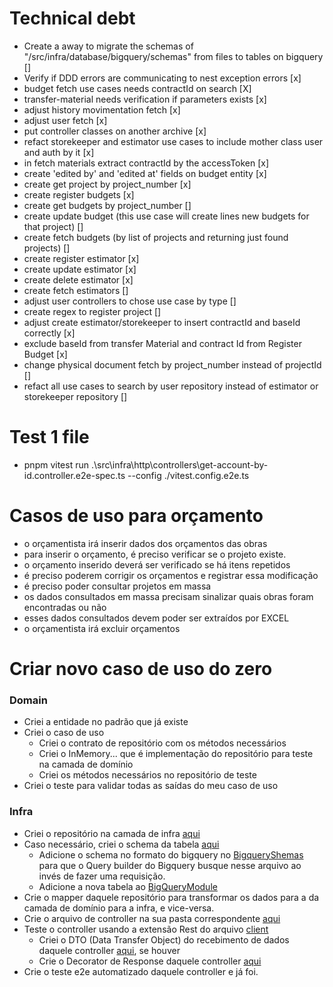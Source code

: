 # Technical debt

- Create a away to migrate the schemas of "/src/infra/database/bigquery/schemas" from files to tables on bigquery []
- Verify if DDD errors are communicating to nest exception errors [x]
- budget fetch use cases needs contractId on search [X]
- transfer-material needs verification if parameters exists [x]
- adjust history movimentation fetch [x]
- adjust user fetch [x]
- put controller classes on another archive [x]
- refact storekeeper and estimator use cases to include mother class user and auth by it [x]
- in fetch materials extract contractId by the accessToken [x]
- create 'edited by' and 'edited at' fields on budget entity [x]
- create get project by project_number [x]
- create register budgets [x]
- create get budgets by project_number []
- create update budget (this use case will create lines new budgets for that project) []
- create fetch budgets (by list of projects and returning just found projects) []
- create register estimator [x]
- create update estimator [x]
- create delete estimator [x]
- create fetch estimators []
- adjust user controllers to chose use case by type []
- create regex to register project []
- adjust create estimator/storekeeper to insert contractId and baseId correctly [x]
- exclude baseId from transfer Material and contract Id from Register Budget [x]
- change physical document fetch by project_number instead of projectId []
- refact all use cases to search by user repository instead of estimator or storekeeper repository []

# Test 1 file

- pnpm vitest run .\src\infra\http\controllers\get-account-by-id.controller.e2e-spec.ts --config ./vitest.config.e2e.ts

# Casos de uso para orçamento

- o orçamentista irá inserir dados dos orçamentos das obras
- para inserir o orçamento, é preciso verificar se o projeto existe.
- o orçamento inserido deverá ser verificado se há itens repetidos
- é preciso poderem corrigir os orçamentos e registrar essa modificação
- é preciso poder consultar projetos em massa
- os dados consultados em massa precisam sinalizar quais obras foram encontradas ou não
- esses dados consultados devem poder ser extraídos por EXCEL
- o orçamentista irá excluir orçamentos

# Criar novo caso de uso do zero

### Domain

- Criei a entidade no padrão que já existe
- Criei o caso de uso
  - Criei o contrato de repositório com os métodos necessários
  - Criei o InMemory... que é implementação do repositório para teste na camada de domínio
  - Criei os métodos necessários no repositório de teste
- Criei o teste para validar todas as saídas do meu caso de uso

### Infra

- Criei o repositório na camada de infra [aqui](../src/infra/database/bigquery/repositories)
- Caso necessário, criei o schema da tabela [aqui](../src/infra/database/bigquery/schemas/)
  - Adicione o schema no formato do bigquery no [BigqueryShemas](../src/infra/database/bigquery/schemas/bigquery%20schemas/bigquerySchemas.ts) para que o Query builder do Bigquery busque nesse arquivo ao invés de fazer uma requisição.
  - Adicione a nova tabela ao [BigQueryModule](../src/infra/database/bigquery/bigquery.module.ts)
- Crie o mapper daquele repositório para transformar os dados para a da camada de domínio para a infra, e vice-versa.
- Crie o arquivo de controller na sua pasta correspondente [aqui](../src/infra/http/controllers)
- Teste o controller usando a extensão Rest do arquivo [client](../client.http)
  - Criei o DTO (Data Transfer Object) do recebimento de dados daquele controller [aqui](../src/infra/http/swagger%20dto%20and%20decorators/), se houver
  - Crie o Decorator de Response daquele controller [aqui](../src/infra/http/swagger%20dto%20and%20decorators/)
- Crie o teste e2e automatizado daquele controller e já foi.
